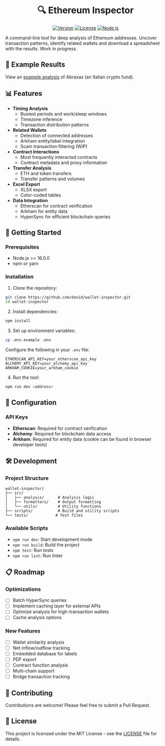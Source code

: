 # <div align="center">🔍 Ethereum Inspector</div>

<div align="center">

[![Version](https://img.shields.io/badge/version-0.1.0-blue.svg)](https://github.com/david/wallet-inspector)
[![License](https://img.shields.io/badge/license-MIT-green.svg)](https://github.com/david/wallet-inspector/blob/main/LICENSE)
[![Node.js](https://img.shields.io/badge/node-%3E%3D16.0.0-brightgreen.svg)](https://nodejs.org)

</div>

A command-line tool for deep analysis of Ethereum addresses. Uncover transaction patterns, identify related wallets and download a spreadsheet with the results. Work in progress.

## 📝 Example Results

View an [example analysis](https://docs.google.com/spreadsheets/d/1vczcM9H1sLU1i7BBWB1b4XgvYOX_xD56e3DJa4yNrhE/edit?gid=167015203#gid=167015203) of Abraxas (an Italian crypto fund).

## 📊 Features

- **Timing Analysis**
  - Busiest periods and work/sleep windows
  - Timezone inference
  - Transaction distribution patterns
- **Related Wallets**
  - Detection of connected addresses
  - Arkham entity/label integration
  - Scam transaction filtering (WIP)
- **Contract Interactions**
  - Most frequently interacted contracts
  - Contract metadata and proxy information
- **Transfer Analysis**
  - ETH and token transfers
  - Transfer patterns and volumes
- **Excel Export**
  - XLSX export
  - Color-coded tables 
- **Data Integration**
  - Etherscan for contract verification
  - Arkham for entity data
  - HyperSync for efficient blockchain queries

## 🚀 Getting Started

### Prerequisites
- Node.js >= 16.0.0
- npm or yarn

### Installation

1. Clone the repository:
```bash
git clone https://github.com/david/wallet-inspector.git
cd wallet-inspector
```

2. Install dependencies:
```bash
npm install
```

3. Set up environment variables:
```bash
cp .env.example .env
```

Configure the following in your `.env` file:
```env
ETHERSCAN_API_KEY=your_etherscan_api_key
ALCHEMY_API_KEY=your_alchemy_api_key
ARKHAM_COOKIE=your_arkham_cookie
```

4. Run the tool:
```bash
npm run dev <address>
```

## 🔧 Configuration

### API Keys
- **Etherscan**: Required for contract verification
- **Alchemy**: Required for blockchain data access
- **Arkham**: Required for entity data (cookie can be found in browser developer tools)

## 🛠️ Development

### Project Structure
```
wallet-inspector/
├── src/
│   ├── analysis/      # Analysis logic
│   ├── formatters/    # Output formatting
│   └── utils/         # Utility functions
├── scripts/           # Build and utility scripts
└── tests/            # Test files
```

### Available Scripts
- `npm run dev`: Start development mode
- `npm run build`: Build the project
- `npm test`: Run tests
- `npm run lint`: Run linter

## 📋 Roadmap

### Optimizations
- [ ] Batch HyperSync queries
- [ ] Implement caching layer for external APIs
- [ ] Optimize analysis for high-transaction wallets
- [ ] Cache analysis options

### New Features
- [ ] Wallet similarity analysis
- [ ] Net inflow/outflow tracking
- [ ] Embedded database for labels
- [ ] PDF export
- [ ] Contract function analysis
- [ ] Multi-chain support
- [ ] Bridge transaction tracking

## 🤝 Contributing

Contributions are welcome! Please feel free to submit a Pull Request.

## 📄 License

This project is licensed under the MIT License - see the [LICENSE](LICENSE) file for details.